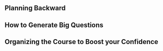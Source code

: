## Planning Backward
## How to Generate Big Questions
## Organizing the Course to Boost your Confidence